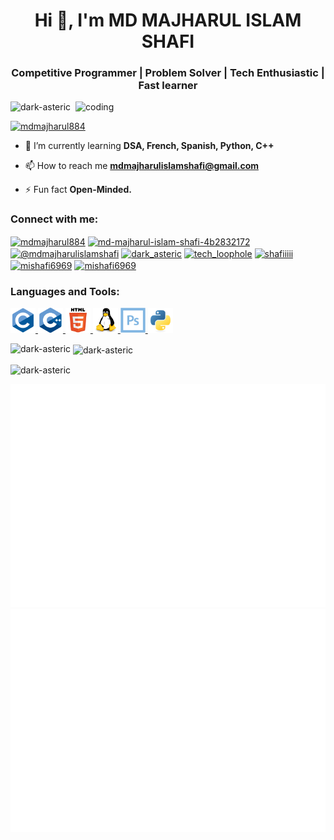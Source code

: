 <h1 align="center">Hi 👋, I'm MD MAJHARUL ISLAM SHAFI</h1>
<h3 align="center">Competitive Programmer | Problem Solver | Tech Enthusiastic | Fast learner</h3>

<img align="right" alt="coding" width="400" src="https://media3.giphy.com/media/qgQUggAC3Pfv687qPC/200w.gif?cid=6c09b952t4p3fd1z861a0myfsuviffz4t5vglpgi4tmf9jrh&ep=v1_gifs_search&rid=200w.gif&ct=g">
  
<p align="left"> <img src="https://komarev.com/ghpvc/?username=dark-asteric&label=Profile%20views&color=0e75b6&style=flat" alt="dark-asteric" /> </p>

<p align="left"> <a href="https://twitter.com/mdmajharul884" target="blank"><img src="https://img.shields.io/twitter/follow/mdmajharul884?logo=twitter&style=for-the-badge" alt="mdmajharul884" /></a> </p>

- 🌱 I’m currently learning **DSA, French, Spanish, Python, C++**

- 📫 How to reach me **mdmajharulislamshafi@gmail.com**

- ⚡ Fun fact **Open-Minded.**

<h3 align="left">Connect with me:</h3>
<p align="left">
<a href="https://twitter.com/mdmajharul884" target="blank"><img align="center" src="https://raw.githubusercontent.com/rahuldkjain/github-profile-readme-generator/master/src/images/icons/Social/twitter.svg" alt="mdmajharul884" height="30" width="40" /></a>
<a href="https://linkedin.com/in/md-majharul-islam-shafi-4b2832172" target="blank"><img align="center" src="https://raw.githubusercontent.com/rahuldkjain/github-profile-readme-generator/master/src/images/icons/Social/linked-in-alt.svg" alt="md-majharul-islam-shafi-4b2832172" height="30" width="40" /></a>
<a href="https://medium.com/@mdmajharulislamshafi" target="blank"><img align="center" src="https://raw.githubusercontent.com/rahuldkjain/github-profile-readme-generator/master/src/images/icons/Social/medium.svg" alt="@mdmajharulislamshafi" height="30" width="40" /></a>
<a href="https://www.codechef.com/users/dark_asteric" target="blank"><img align="center" src="https://cdn.jsdelivr.net/npm/simple-icons@3.1.0/icons/codechef.svg" alt="dark_asteric" height="30" width="40" /></a>
<a href="https://www.hackerrank.com/tech_loophole" target="blank"><img align="center" src="https://raw.githubusercontent.com/rahuldkjain/github-profile-readme-generator/master/src/images/icons/Social/hackerrank.svg" alt="tech_loophole" height="30" width="40" /></a>
<a href="https://codeforces.com/profile/shafiiiii" target="blank"><img align="center" src="https://raw.githubusercontent.com/rahuldkjain/github-profile-readme-generator/master/src/images/icons/Social/codeforces.svg" alt="shafiiiii" height="30" width="40" /></a>
<a href="https://www.leetcode.com/mishafi6969" target="blank"><img align="center" src="https://raw.githubusercontent.com/rahuldkjain/github-profile-readme-generator/master/src/images/icons/Social/leet-code.svg" alt="mishafi6969" height="30" width="40" /></a>
<a href="https://auth.geeksforgeeks.org/user/mishafi6969" target="blank"><img align="center" src="https://raw.githubusercontent.com/rahuldkjain/github-profile-readme-generator/master/src/images/icons/Social/geeks-for-geeks.svg" alt="mishafi6969" height="30" width="40" /></a>
</p>

<h3 align="left">Languages and Tools:</h3>
<p align="left"> <a href="https://www.cprogramming.com/" target="_blank" rel="noreferrer"> <img src="https://raw.githubusercontent.com/devicons/devicon/master/icons/c/c-original.svg" alt="c" width="40" height="40"/> </a> <a href="https://www.w3schools.com/cpp/" target="_blank" rel="noreferrer"> <img src="https://raw.githubusercontent.com/devicons/devicon/master/icons/cplusplus/cplusplus-original.svg" alt="cplusplus" width="40" height="40"/> </a> <a href="https://www.w3.org/html/" target="_blank" rel="noreferrer"> <img src="https://raw.githubusercontent.com/devicons/devicon/master/icons/html5/html5-original-wordmark.svg" alt="html5" width="40" height="40"/> </a> <a href="https://www.linux.org/" target="_blank" rel="noreferrer"> <img src="https://raw.githubusercontent.com/devicons/devicon/master/icons/linux/linux-original.svg" alt="linux" width="40" height="40"/> </a> <a href="https://www.photoshop.com/en" target="_blank" rel="noreferrer"> <img src="https://raw.githubusercontent.com/devicons/devicon/master/icons/photoshop/photoshop-line.svg" alt="photoshop" width="40" height="40"/> </a> <a href="https://www.python.org" target="_blank" rel="noreferrer"> <img src="https://raw.githubusercontent.com/devicons/devicon/master/icons/python/python-original.svg" alt="python" width="40" height="40"/> </a> </p>

<p><img align="left" src="https://github-readme-stats.vercel.app/api/top-langs?username=dark-asteric&show_icons=true&locale=en&layout=compact" alt="dark-asteric" /></p>

<p>&nbsp;<img align="center" src="https://github-readme-stats.vercel.app/api?username=dark-asteric&show_icons=true&locale=en" alt="dark-asteric" /></p>

<p><img align="center" src="https://github-readme-streak-stats.herokuapp.com/?user=dark-asteric&" alt="dark-asteric" /></p>

![](https://raw.githubusercontent.com/Dark-asteric/Codeforces-Stats/main/output/light_card.svg#gh-dark-mode-only)
![](https://raw.githubusercontent.com/Dark-asteric/Codeforces-Stats/main/output/light_card.svg)

